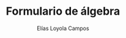 ---
title: "Formulario de álgebra"
year: 2006
thumbnail: "assets/img/Logo-ommags.png"
topic: "Álgebra"
file: "assets/pdf/Material/Formulario-de-álgebra.pdf"
author: "Elías Loyola Campos"
level: "Intermedio"
alttext: "Órale, para saber."
---